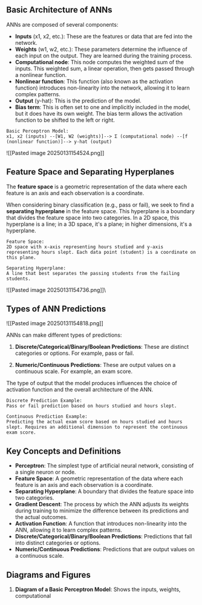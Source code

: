 ## Basic Architecture of ANNs

ANNs are composed of several components:
- **Inputs** (x1, x2, etc.): These are the features or data that are fed into the network. 
- **Weights** (w1, w2, etc.): These parameters determine the influence of each input on the output. They are learned during the training process.
- **Computational node**: This node computes the weighted sum of the inputs. This weighted sum, a linear operation, then gets passed through a nonlinear function.
- **Nonlinear function**: This function (also known as the activation function) introduces non-linearity into the network, allowing it to learn complex patterns.
- **Output** (y-hat): This is the prediction of the model. 
- **Bias term**: This is often set to one and implicitly included in the model, but it does have its own weight. The bias term allows the activation function to be shifted to the left or right.
```
Basic Perceptron Model:
x1, x2 (inputs) --[W1, W2 (weights)]--> Σ (computational node) --[f (nonlinear function)]--> y-hat (output)
```
![[Pasted image 20250131154524.png]]
## Feature Space and Separating Hyperplanes
The **feature space** is a geometric representation of the data where each feature is an axis and each observation is a coordinate. 

When considering binary classification (e.g., pass or fail), we seek to find a **separating hyperplane** in the feature space. This hyperplane is a boundary that divides the feature space into two categories. In a 2D space, this hyperplane is a line; in a 3D space, it's a plane; in higher dimensions, it's a hyperplane.

```
Feature Space:
2D space with x-axis representing hours studied and y-axis representing hours slept. Each data point (student) is a coordinate on this plane.

Separating Hyperplane:
A line that best separates the passing students from the failing students.
```
![[Pasted image 20250131154736.png]]\
## Types of ANN Predictions

![[Pasted image 20250131154818.png]]

ANNs can make different types of predictions:

1. **Discrete/Categorical/Binary/Boolean Predictions**: These are distinct categories or options. For example, pass or fail. 

2. **Numeric/Continuous Predictions**: These are output values on a continuous scale. For example, an exam score.

The type of output that the model produces influences the choice of activation function and the overall architecture of the ANN.

```
Discrete Prediction Example:
Pass or fail prediction based on hours studied and hours slept.

Continuous Prediction Example:
Predicting the actual exam score based on hours studied and hours slept. Requires an additional dimension to represent the continuous exam score.
```

## Key Concepts and Definitions

- **Perceptron**: The simplest type of artificial neural network, consisting of a single neuron or node.
- **Feature Space**: A geometric representation of the data where each feature is an axis and each observation is a coordinate.
- **Separating Hyperplane**: A boundary that divides the feature space into two categories.
- **Gradient Descent**: The process by which the ANN adjusts its weights during training to minimize the difference between its predictions and the actual outcomes.
- **Activation Function**: A function that introduces non-linearity into the ANN, allowing it to learn complex patterns.
- **Discrete/Categorical/Binary/Boolean Predictions**: Predictions that fall into distinct categories or options.
- **Numeric/Continuous Predictions**: Predictions that are output values on a continuous scale.

## Diagrams and Figures

1. **Diagram of a Basic Perceptron Model**: Shows the inputs, weights, computational
